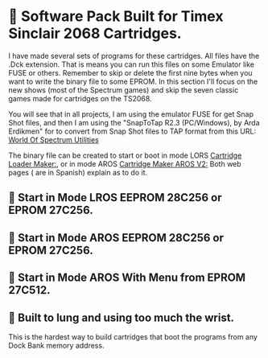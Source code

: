 # 🔹 Software Pack Built for Timex Sinclair 2068 Cartridges.

I have made several sets of programs for these cartridges. All files have the .Dck extension. That is means you can run this files on some Emulator like FUSE or others. Remember to skip or delete the first nine bytes when you want to write the binary file to some EPROM.
In this section I'll focus on the new shows (most of the Spectrum games) and skip the seven classic games made for cartridges on the TS2068.

You will see that in all projects, I am using the emulator FUSE for get Snap Shot files, and then I am using the "SnapToTap R2.3 (PC/Windows), by Arda Erdikmen" for to convert from Snap Shot files to TAP format  from 
this URL: [World Of Spectrum Utilities](https://worldofspectrum.net/utilities/)

The binary file can be created to start or boot in mode LORS [Cartridge Loader Maker:](https://www.retrocomputacion.com/forum/hardware_s/108010/eproms-para-las-plaquetas-timex-sinclair-2068-command-cartridge-v2/&p=7), or in mode AROS  [Cartridge Maker AROS V2:](https://www.retrocomputacion.com/forum/hardware_s/108010/eproms-para-las-plaquetas-timex-sinclair-2068-command-cartridge-v2/&p=8)
Both web pages ( are in Spanish) explain as to do it.

## 🔹 Start in Mode LROS EEPROM 28C256 or EPROM 27C256.

## 🔹 Start in Mode AROS EEPROM 28C256 or EPROM 27C256.

## 🔹 Start in Mode AROS With Menu from EPROM 27C512.

## 🔹 Built to lung and using too much the wrist.
This is the hardest way to build cartridges that boot the programs from any Dock Bank memory address.
